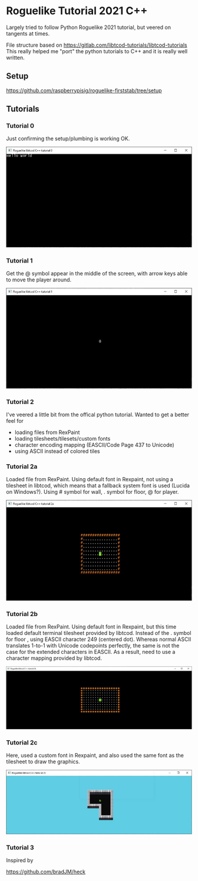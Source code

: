 # Roguelike Tutorial 2021 C++

Largely tried to follow Python Roguelike 2021 tutorial, but veered on tangents at times.

File structure based on https://gitlab.com/libtcod-tutorials/libtcod-tutorials
This really helped me "port" the python tutorials to C++ and it is really well written.

## Setup

https://github.com/raspberrypisig/roguelike-firststab/tree/setup

## Tutorials

### Tutorial 0

Just confirming the setup/plumbing is working OK.

![Tutorial 0](https://github.com/raspberrypisig/roguelike-firststab/raw/main/images/tutorial0.jpg)

### Tutorial 1

Get the @ symbol appear in the middle of the screen, with arrow keys able to move the player around.

![Tutorial 1](https://github.com/raspberrypisig/roguelike-firststab/raw/main/images/tutorial1.jpg)

### Tutorial 2

I've veered a little bit from the offical python tutorial. Wanted to get a better feel for

- loading files from RexPaint
- loading tilesheets/tilesets/custom fonts
- character encoding mapping (EASCII/Code Page 437 to Unicode)
- using ASCII instead of colored tiles

### Tutorial 2a

Loaded file from RexPaint. Using default font in Rexpaint, not using a tilesheet in libtcod, which means that a fallback system font is used (Lucida on Windows?). Using # symbol for wall, . symbol for floor, @ for player.

![Tutorial 2a](https://github.com/raspberrypisig/roguelike-firststab/raw/main/images/tutorial2a.jpg)

### Tutorial 2b

Loaded file from RexPaint. Using default font in Rexpaint, but this time loaded default terminal tilesheet provided by libtcod. Instead of the . symbol for floor , using EASCII character 249 (centered dot). Whereas normal ASCII translates 1-to-1 with Unicode codepoints perfectly, the same is not the case for the extended characters in EASCII. As a result, need to use a character mapping provided by libtcod.

![Tutorial 2b](https://github.com/raspberrypisig/roguelike-firststab/raw/main/images/tutorial2b.jpg)

### Tutorial 2c

Here, used a custom font in Rexpaint, and also used the same font as the tilesheet to draw the graphics.

![Tutorial 2c](https://github.com/raspberrypisig/roguelike-firststab/raw/main/images/tutorial2c.jpg)

### Tutorial 3

Inspired by

https://github.com/bradJM/heck

